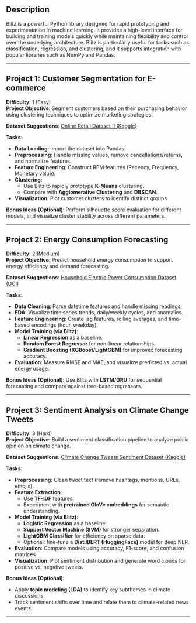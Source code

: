 ## Description

Blitz is a powerful Python library designed for rapid prototyping and experimentation in machine learning. It provides a high-level interface for building and training models quickly while maintaining flexibility and control over the underlying architecture. Blitz is particularly useful for tasks such as classification, regression, and clustering, and it supports integration with popular libraries such as NumPy and Pandas.  

---

## Project 1: Customer Segmentation for E-commerce  
**Difficulty**: 1 (Easy)  
**Project Objective**: Segment customers based on their purchasing behavior using clustering techniques to optimize marketing strategies.  

**Dataset Suggestions**: [Online Retail Dataset II (Kaggle)](https://www.kaggle.com/datasets/mashlyn/online-retail-ii-uci)  

**Tasks**:  
- **Data Loading**: Import the dataset into Pandas.  
- **Preprocessing**: Handle missing values, remove cancellations/returns, and normalize features.  
- **Feature Engineering**: Construct RFM features (Recency, Frequency, Monetary value).  
- **Clustering**:  
  - Use Blitz to rapidly prototype **K-Means** clustering.  
  - Compare with **Agglomerative Clustering** and **DBSCAN**.  
- **Visualization**: Plot customer clusters to identify distinct groups.  

**Bonus Ideas (Optional)**: Perform silhouette score evaluation for different models, and visualize cluster stability across different parameters.  

---

## Project 2: Energy Consumption Forecasting  
**Difficulty**: 2 (Medium)  
**Project Objective**: Predict household energy consumption to support energy efficiency and demand forecasting.  

**Dataset Suggestions**: [Household Electric Power Consumption Dataset (UCI)](https://archive.ics.uci.edu/ml/datasets/individual+household+electric+power+consumption)  

**Tasks**:  
- **Data Cleaning**: Parse datetime features and handle missing readings.  
- **EDA**: Visualize time series trends, daily/weekly cycles, and anomalies.  
- **Feature Engineering**: Create lag features, rolling averages, and time-based encodings (hour, weekday).  
- **Model Training (via Blitz)**:  
  - **Linear Regression** as a baseline.  
  - **Random Forest Regressor** for non-linear relationships.  
  - **Gradient Boosting (XGBoost/LightGBM)** for improved forecasting accuracy.  
- **Evaluation**: Measure RMSE and MAE, and visualize predicted vs. actual energy usage.  

**Bonus Ideas (Optional)**: Use Blitz with **LSTM/GRU** for sequential forecasting and compare against tree-based regressors.  

---

## Project 3: Sentiment Analysis on Climate Change Tweets  
**Difficulty**: 3 (Hard)  
**Project Objective**: Build a sentiment classification pipeline to analyze public opinion on climate change.  

**Dataset Suggestions**: [Climate Change Tweets Sentiment Dataset (Kaggle)](https://www.kaggle.com/datasets/edqian/twitter-climate-change-sentiment-dataset)  

**Tasks**:  
- **Preprocessing**: Clean tweet text (remove hashtags, mentions, URLs, emojis).  
- **Feature Extraction**:  
  - Use **TF-IDF** features.  
  - Experiment with **pretrained GloVe embeddings** for semantic understanding.  
- **Model Training (via Blitz)**:  
  - **Logistic Regression** as a baseline.  
  - **Support Vector Machine (SVM)** for stronger separation.  
  - **LightGBM Classifier** for efficiency on sparse data.  
  - Optional: fine-tune a **DistilBERT (HuggingFace)** model for deep NLP.  
- **Evaluation**: Compare models using accuracy, F1-score, and confusion matrices.  
- **Visualization**: Plot sentiment distribution and generate word clouds for positive vs. negative tweets.  

**Bonus Ideas (Optional)**:  
- Apply **topic modeling (LDA)** to identify key subthemes in climate discussions.  
- Track sentiment shifts over time and relate them to climate-related news events.  

---
